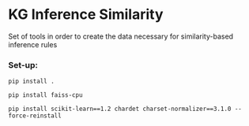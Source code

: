 # KG Inference Similarity

Set of tools in order to create the data necessary for similarity-based inference rules

### Set-up: 

`pip install .`

`pip install faiss-cpu`

`pip install scikit-learn==1.2 chardet charset-normalizer==3.1.0 --force-reinstall`
